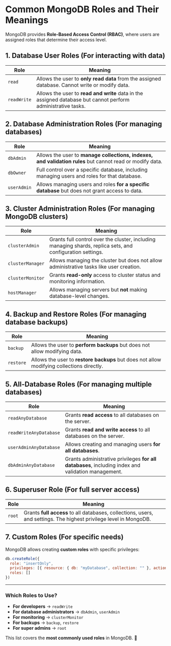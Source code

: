 # Common MongoDB Roles and Their Meanings

MongoDB provides **Role-Based Access Control (RBAC)**, where users are assigned roles that determine their access level.

## **1. Database User Roles** (For interacting with data)

| Role | Meaning |
|------|---------|
| `read` | Allows the user to **only read data** from the assigned database. Cannot write or modify data. |
| `readWrite` | Allows the user to **read and write** data in the assigned database but cannot perform administrative tasks. |

## **2. Database Administration Roles** (For managing databases)

| Role | Meaning |
|------|---------|
| `dbAdmin` | Allows the user to **manage collections, indexes, and validation rules** but cannot read or modify data. |
| `dbOwner` | Full control over a specific database, including managing users and roles for that database. |
| `userAdmin` | Allows managing users and roles **for a specific database** but does not grant access to data. |

## **3. Cluster Administration Roles** (For managing MongoDB clusters)

| Role | Meaning |
|------|---------|
| `clusterAdmin` | Grants full control over the cluster, including managing shards, replica sets, and configuration settings. |
| `clusterManager` | Allows managing the cluster but does not allow administrative tasks like user creation. |
| `clusterMonitor` | Grants **read-only** access to cluster status and monitoring information. |
| `hostManager` | Allows managing servers but **not** making database-level changes. |

## **4. Backup and Restore Roles** (For managing database backups)

| Role | Meaning |
|------|---------|
| `backup` | Allows the user to **perform backups** but does not allow modifying data. |
| `restore` | Allows the user to **restore backups** but does not allow modifying collections directly. |

## **5. All-Database Roles** (For managing multiple databases)

| Role | Meaning |
|------|---------|
| `readAnyDatabase` | Grants **read access** to all databases on the server. |
| `readWriteAnyDatabase` | Grants **read and write access** to all databases on the server. |
| `userAdminAnyDatabase` | Allows creating and managing users **for all databases**. |
| `dbAdminAnyDatabase` | Grants administrative privileges **for all databases**, including index and validation management. |

## **6. Superuser Role** (For full server access)

| Role | Meaning |
|------|---------|
| `root` | Grants **full access** to all databases, collections, users, and settings. The highest privilege level in MongoDB. |

## **7. Custom Roles** (For specific needs)
MongoDB allows creating **custom roles** with specific privileges:
```js
db.createRole({
  role: "insertOnly",
  privileges: [{ resource: { db: "myDatabase", collection: "" }, actions: ["insert"] }],
  roles: []
})
```

---
### **Which Roles to Use?**
- **For developers** → `readWrite`
- **For database administrators** → `dbAdmin`, `userAdmin`
- **For monitoring** → `clusterMonitor`
- **For backups** → `backup`, `restore`
- **For super admins** → `root`

This list covers the **most commonly used roles** in MongoDB. 🚀

